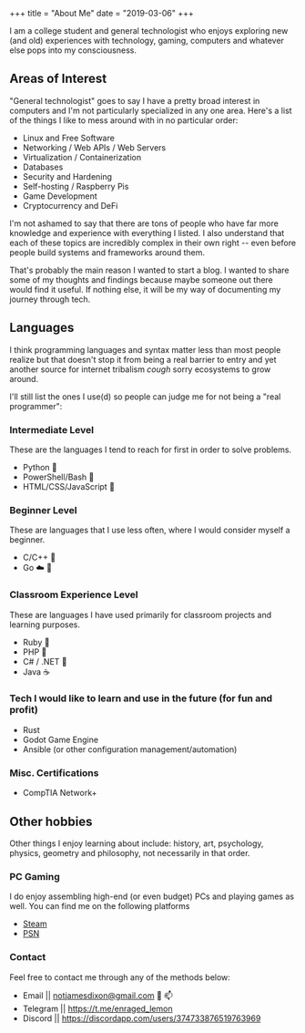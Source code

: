 +++
title = "About Me"
date = "2019-03-06"
+++

I am a college student and general technologist who enjoys exploring new (and old)
experiences with technology, gaming, computers and whatever else pops into my
consciousness.

## Areas of Interest

"General technologist" goes to say I have a pretty broad interest
in computers and I'm not particularly specialized in any one area.
Here's a list of the things I like to mess around with in no particular order:

- Linux and Free Software
- Networking / Web APIs / Web Servers
- Virtualization / Containerization
- Databases
- Security and Hardening
- Self-hosting / Raspberry Pis
- Game Development
- Cryptocurrency and DeFi

I'm not ashamed to say that there are tons of people who have far more knowledge
and experience with everything I listed. I also understand that each of these topics
are incredibly complex in their own right -- even before people build systems
and frameworks around them.

That's probably the main reason I wanted to start a blog.
I wanted to share some of my thoughts and findings because maybe someone out there
would find it useful.
If nothing else, it will be my way of documenting my journey through tech.

## Languages

I think programming languages and syntax matter less than most people realize
but that doesn't stop it from being a real barrier to entry and yet another
source for internet tribalism _cough_ sorry ecosystems to grow around.

I'll still list the ones I use(d) so people can judge me for not being a
"real programmer":

### Intermediate Level

These are the languages I tend to reach for first in order to solve problems.

- Python :snake:
- PowerShell/Bash :shell:
- HTML/CSS/JavaScript :yellow_heart:

### Beginner Level

These are languages that I use less often, where I would consider myself a beginner.

- C/C++ :dragon:
- Go :cloud: :whale:

### Classroom Experience Level

These are languages I have used primarily for classroom projects and learning
purposes.

- Ruby :red_circle:
- PHP :elephant:
- C# / .NET :knife:
- Java :coffee:

### Tech I would like to learn and use in the future (for fun and profit)

- Rust
- Godot Game Engine
- Ansible (or other configuration management/automation)

### Misc. Certifications

- CompTIA Network+

## Other hobbies

Other things I enjoy learning about include:
history, art, psychology, physics, geometry and philosophy,
not necessarily in that order.

### PC Gaming

I do enjoy assembling high-end (or even budget) PCs and playing games as well.
You can find me on the following platforms

- [Steam](https://steamcommunity.com/id/thatonepyro)
- [PSN](https://psnprofiles.com/Old_Salty_Lemon)

### Contact

Feel free to contact me through any of the methods below:

- Email || [notjamesdixon@gmail.com](mailto:notjamesdixon@gmail.com) :email: :mailbox:
- Telegram || <https://t.me/enraged_lemon>
- Discord || <https://discordapp.com/users/374733876519763969>
